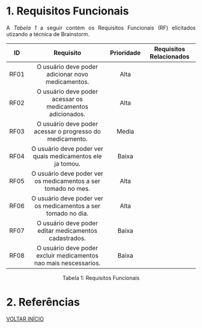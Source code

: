 # 1. Requisitos Funcionais

<p align="justify">A <i>Tabela 1</i> a seguir contém os Requisitos Funcionais (RF) elicitados utizando a técnica de Brainstorm.</p>

| ID   |                                 Requisito                                 | Prioridade | Requisitos Relacionados |
| :--: | :-----------------------------------------------------------------------: | :--------: | :---------: |
| RF01 |       O usuário deve poder adicionar novo medicamentos.                   |  Alta      |             |
| RF02 |       O usuário deve poder acessar os medicamentos adicionados.           |  Alta      |             |
| RF03 |       O usuário deve poder acessar o progresso do medicamento.            |  Media     |             |
| RF04 |       O usuário deve poder ver quais medicamentos ele ja tomou.           |  Baixa     |             |
| RF05 |       O usuário deve poder ver os medicamentos a ser tomado no mes.       |  Alta      |             |
| RF06 |       O usuário deve poder ver os medicamentos a ser tomado no dia.       |  Alta      |             |
| RF07 |       O usuário deve poder editar medicamentos cadastrados.               |  Baixa     |             |
| RF08 |       O usuário deve poder excluir medicamentos nao mais nescessarios.    |  Baixa     |             |


<div style="text-align: center">
<p>Tabela 1: Requisitos Funcionais</p>
</div>

# 2. Referências


<a href="../README.md">VOLTAR INÍCIO</a>
